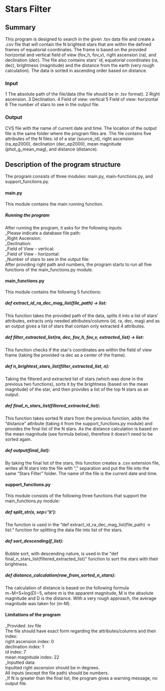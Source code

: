 # Stars Filter
## Summary
This program is designed to search in the given .tsv data file and create a .csv file that will contain the N brightest stars that are within the defined frames of equatorial coordinates. The frame is based on the provided horizontal and vertical field of view (fov\_h, fov\_v), right ascension (ra), and declination (dec). The file also contains stars' id, equatorial coordinates (ra, dec), brightness (magnitude) and the distance from the earth (very rough calculation). The data is sorted in ascending order based on distance.

### Input
1 The absolute path of the file/data (the file should be in .tsv format).
2 Right ascension.
3 Declination.
4 Field of view: vertical
5 Field of view: horizontal
6 The number of stars to see in the output file.

### Output
CVS file with the name of current date and time. 
The location of the output file is the same folder where the program files are. 
The file contains five attributes of the N files: id of a star (source\_id), right ascension (ra\_ep2000), declination (dec\_ep2000), mean magnitude (phot\_g\_mean\_mag), and distance (distance).

## Description of the program structure
The program consists of three modules: main.py, main-functions.py, and support_functions.py.
#### main.py
This module contains the main running function. 
##### Running the program
After running the program, it asks for the following inputs:\
_Please indicate a database file path:\
_Right Ascension:\
_Declination:\
_Field of View - vertical:\
_Field of View - horizontal:\
_Number of stars to see in the output file:\
After providing right path and numbers, the program starts to run all five functions of the main\_functions.py module.
#### main\_functions.py
This module contains the following 5 functions:
##### def extract_id\_ra_dec\_mag\_list(file\_path) -> list:
This function takes the provided path of the data, splits it into a list of stars’ attributes, extracts only needed attributes/columns (id, ra, dec, mag) and as an output gives a list of stars that contain only extracted 4 attributes.
##### def filter\_extracted\_list(ra, dec, fov\_h, fov\_v, extracted\_list) -> list:
This function checks if the star's coordinates are within the field of view frame (taking the provided ra dec as a center of the frame). 
##### def n\_brightest\_stars\_list(filter\_extracted\_list, n):
Taking the filtered and extracted list of stars (which was done in the previous two functions), sorts it by the brightness (based on the mean magnitude) of the star, and then provides a list of the top N stars as an output.
##### def final\_n\_stars\_list(filtered\_extracted\_list):
This function takes sorted N stars from the previous function, adds the “distance” attribute (taking it from the support\_functions.py module) and provides the final list of the N stars. As the distance calculation is based on the mean magnitude (see formula below), therefore it doesn’t need to be sorted again.
##### def output(final\_list):
By taking the final list of the stars, this function creates a .csv extension file, writes all N stars into the file with “,” separation and put the file into the same “Stars Filter” folder. The name of the file is the current date and time.
#### support\_functions.py
This module consists of the following three functions that support the main\_functions.py module:
##### def split\_str(s, sep='\t'):
The function is used in the “def extract\_id\_ra\_dec\_mag\_list(file\_path) -> list:” function for splitting the data file into list of the stars.

##### def sort\_descending(f\_list):
Bubble sort, with descending nature, is used in the "def final\_n\_stars\_list(filtered\_extracted\_list)" function to sort the stars with their brightness.
##### def distance_calculation(row\_from\_sorted\_n\_stars):
The calculation of distance is based on the following formula m−M=5×log(D)−5, where m is the apparent magnitude, M is the absolute magnitude and D is the distance. With a very rough approach, the average magnitude was taken for (m-M).
#### Limitations of the program
_Provided .tsv file\
The file should have exact form regarding the attributes/columns and their index:\
right ascension index: 0\
declination index: 1\
id index: 7\
mean magnitude index: 22\
_Inputted data:\
Inputted right ascension should be in degrees.\
All inputs (except the file path) should be numbers.\
_If N is greater than the final list, the program gives a warning message, no output file.
